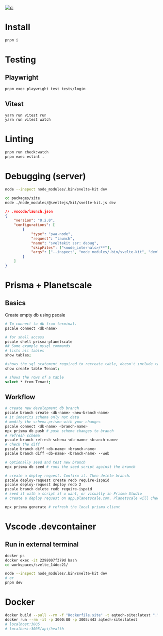[![ci](https://github.com/ambiguous48/svelte_14dec21/actions/workflows/ci.yml/badge.svg)](https://github.com/ambiguous48/svelte_14dec21/actions/workflows/ci.yml)

# Install

```bash
pnpm i
```

# Testing

## Playwright

```bash
pnpm exec playwright test tests/login
```

## Vitest

```bash
yarn run vitest run
yarn run vitest watch
```

# Linting

```bash
pnpm run check:watch
pnpm exec eslint .
```

# Debugging (server)

```bash
node --inspect node_modules/.bin/svelte-kit dev
```

```bash
cd packages/site
node ./node_modules/@sveltejs/kit/svelte-kit.js dev
```

```json
// .vscode/launch.json
{
	"version": "0.2.0",
	"configurations": [
		{
			"type": "pwa-node",
			"request": "launch",
			"name": "sveltekit ssr: debug",
			"skipFiles": ["<node_internals>/**"],
			"args": ["--inspect", "node_modules/.bin/svelte-kit", "dev"]
		}
	]
}
```

# Prisma + Planetscale

## Basics

Create empty db using pscale

```bash
# To connect to db from terminal.
pscale connect <db-name>
```

```bash
# for shell access
pscale shell prisma-planetscale
## Some example mysql commands
# lists all tables
show tables;

#shows the sql statement required to recreate table, doesn't include table data
show create table Tenant;

# shows the rows of a table
select * from Tenant;
```

## Workflow

```bash
# create new development db branch
pscale branch create <db-name> <new-branch-name>
# it inherits schema only not data
# modify the schema.prisma with your changes
pscale connect <db-name> <branch-name>
npx prisma db push # push schema changes to branch
# refresh schema
pscale branch refresh-schema <db-name> <branch-name>
# check the diff
pscale branch diff <db-name> <branch-name>
pscale branch diff <db-name> <branch-name> --web

# optionally seed and test new branch
npx prisma db seed # runs the seed script against the branch

# create a deploy request. Confirm it. Then delete branch.
pscale deploy-request create redb require-ispaid
pscale deploy-request deploy redb 2
pscale branch delete redb require-ispaid
# seed it with a script if u want, or visually in Prisma Studio
# create a deploy request on app.planetscale.com. Planetscale will check if changes are deployable. It will also visually show the diff. If all is well, confirm the deployment to go ahead. Delete the branch. At this point, the main branch has it's original data intact AND it now has the schema changes applied.
```

```bash
npx prisma generate # refresh the local prisma client
```

# Vscode .devcontainer

## Run in external terminal

```bash
docker ps
docker exec -it 2298007f379d bash
cd workspaces/svelte_14dec21/

node --inspect node_modules/.bin/svelte-kit dev
# or
pnpm dev
```

# Docker

```bash
docker build --pull --rm -f "Dockerfile.site" -t aqtech-site:latest "." && \
docker run --rm -it -p 3000:80 -p 3005:443 aqtech-site:latest
# localhost:3005
# localhost:3005/api/health
```
